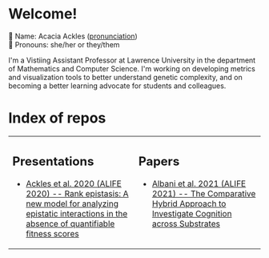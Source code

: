 # Welcome! 

📝 Name: Acacia Ackles ([pronunciation](https://www.youtube.com/watch?v=gmcSNtx3ECE))  
🌈 Pronouns: she/her or they/them

I'm a Vistiing Assistant Professor at Lawrence University in the department of Mathematics and Computer Science. I'm working on developing metrics and visualization tools to better understand genetic complexity, and on becoming a better learning advocate for students and colleagues.

# Index of repos

<table><tr><td valign="top" width="50%">

## Presentations

- [Ackles et al. 2020 (ALIFE 2020) -- Rank epistasis: A new model for analyzing epistatic interactions in the absence of quantifiable fitness scores](https://github.com/alackles/pres-ackles_etal-ALIFE2020)

</td><td valign="top" width="50%">

## Papers

- [Albani et al. 2021 (ALIFE 2021) -- The Comparative Hybrid Approach to Investigate Cognition across Substrates](https://github.com/alackles/Albani_etal_2021_ALIFE2021)

</td></tr></table>

<!--
**alackles/alackles** is a ✨ _special_ ✨ repository because its `README.md` (this file) appears on your GitHub profile.

Here are some ideas to get you started:

- 🔭 I’m currently working on ...
- 🌱 I’m currently learning ...
- 👯 I’m looking to collaborate on ...
- 🤔 I’m looking for help with ...
- 💬 Ask me about ...
- 📫 How to reach me: ...
- 😄 Pronouns: ...
- ⚡ Fun fact: ...
-->
